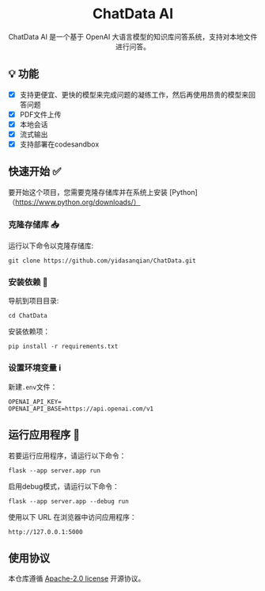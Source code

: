 <div align="center">

# ChatData AI

ChatData AI 是一个基于 OpenAI 大语言模型的知识库问答系统，支持对本地文件进行问答。
</div>

## 💡 功能
- [x] 支持更便宜、更快的模型来完成问题的凝练工作，然后再使用昂贵的模型来回答问题
- [x] PDF文件上传
- [x] 本地会话
- [x] 流式输出
- [x] 支持部署在codesandbox

## 快速开始 :white_check_mark:  
要开始这个项目，您需要克隆存储库并在系统上安装 [Python]（https://www.python.org/downloads/） 
  
### 克隆存储库 :inbox_tray:
运行以下命令以克隆存储库:  

```
git clone https://github.com/yidasanqian/ChatData.git
```

### 安装依赖 :wrench: 
导航到项目目录:
```
cd ChatData
```

安装依赖项：
```
pip install -r requirements.txt
```

### 设置环境变量 ℹ️ 
新建`.env`文件：
```
OPENAI_API_KEY=
OPENAI_API_BASE=https://api.openai.com/v1
```

## 运行应用程序 :rocket:

若要运行应用程序，请运行以下命令：
```
flask --app server.app run
```
启用debug模式，请运行以下命令：
```
flask --app server.app --debug run
```

使用以下 URL 在浏览器中访问应用程序：
```
http://127.0.0.1:5000
```

## 使用协议
本仓库遵循 [Apache-2.0 license](https://github.com/yidasanqian/ChatData/blob/master/LICENSE) 开源协议。